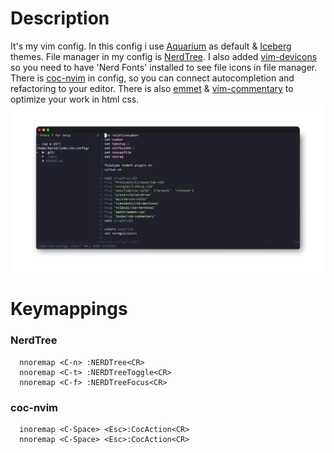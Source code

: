 # Description

It's my vim config. In this config i use [Aquarium](https://github.com/FrenzyExists/aquarium-vim) as default & [Iceberg](https://github.com/cocopon/iceberg.vim) themes.
File manager in my config is [NerdTree](https://github.com/preservim/nerdTree). I also added [vim-devicons](https://github.com/ryanoasis/vim-devicons) so you need to have 'Nerd Fonts' installed to see file icons in file manager. There is [coc-nvim](https://github.com/neoclide/coc.nvim) in config, so you can connect autocompletion and refactoring to your editor. There is also [emmet](https://github.com/mattn/emmet-vim) & [vim-commentary](https://github.com/tpope/vim-commentary) to optimize your work in html css.
![vim-config-demonstration](img/vim-config.png)


# Keymappings

### NerdTree
```
  nnoremap <C-n> :NERDTree<CR>
  nnoremap <C-t> :NERDTreeToggle<CR>
  nnoremap <C-f> :NERDTreeFocus<CR>
```
### coc-nvim
```
  inoremap <C-Space> <Esc>:CocAction<CR>
  nnoremap <C-Space> <Esc>:CocAction<CR>
```
